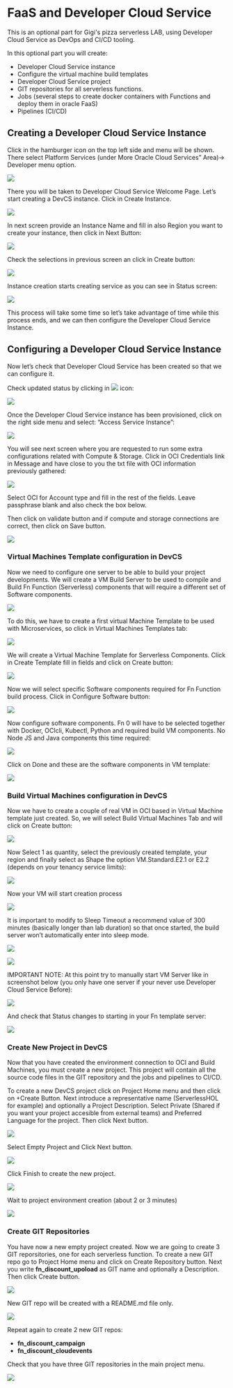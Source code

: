 # FaaS and Developer Cloud Service
This is an optional part for Gigi's pizza serverless LAB, using Developer Cloud Service as DevOps and CI/CD tooling. 

In this optional part you will create:
- Developer Cloud Service instance
- Configure the virtual machine build templates
- Developer Cloud Service project
- GIT repositories for all serverless functions.
- Jobs (several steps to create docker containers with Functions and deploy them in oracle FaaS)
- Pipelines (CI/CD)

## **Creating a Developer Cloud Service Instance**
Click in the hamburger icon on the top left side and menu will be shown. There select Platform Services (under More Oracle Cloud Services” Area)-\> Developer menu option.

![](./media/image13.png)

There you will be taken to Developer Cloud Service Welcome Page. Let’s start creating a DevCS instance. Click in Create Instance.

![](./media/image14.png)

In next screen provide an Instance Name and fill in also Region you want to create your instance, then click in Next Button:

![](./media/image15.png)

Check the selections in previous screen an click in Create button:

![](./media/image16.png)

Instance creation starts creating service as you can see in Status screen:

![](./media/image17.png)

This process will take some time so let’s take advantage of time while this process ends, and we can then configure the Developer Cloud Service Instance.

## **Configuring a Developer Cloud Service Instance**

Now let’s check that Developer Cloud Service has been created so that we can configure it.

Check updated status by clicking in ![](./media/image32.png) icon:

![](./media/image33.png)

Once the Developer Cloud Service instance has been provisioned, click on the right side menu and select: “Access Service Instance”:

![](./media/image34.png)

You will see next screen where you are requested to run some extra configurations related with Compute & Storage. Click in OCI Credentials link in Message and have close to you the txt file with OCI information previously gathered:

![](./media/image35.png)

Select OCI for Account type and fill in the rest of the fields. Leave passphrase blank and also check the box below.

Then click on validate button and if compute and storage connections are correct, then click on Save button.

![](./media/image36.png)

### Virtual Machines Template configuration in DevCS

Now we need to configure one server to be able to build your project developments. We will create a VM Build Server to be used to compile and Build Fn Function (Serverless) components that will require a different set of Software components.

![](./media/image37.png)

To do this, we have to create a first virtual Machine Template to be used with Microservices, so click in Virtual Machines Templates tab:

![](./media/image38.png)

We will create a Virtual Machine Template for Serverless Components. Click in Create Template fill in fields and click on Create button:

![](./media/image44.png)

Now we will select specific Software components required for Fn Function build process. Click in Configure Software button:

![](./media/image45.png)

Now configure software components. Fn 0 will have to be selected together with Docker, OCIcli, Kubectl, Python and required build VM
components. No Node JS and Java components this time required:

![](./media/image46.png)

Click on Done and these are the software components in VM template:

![](./media/image47.png)

### Build Virtual Machines configuration in DevCS

Now we have to create a couple of real VM in OCI based in Virtual Machine template just created. So, we will select Build Virtual Machines Tab and will click on Create button:

![](./media/image48.png)

Now Select 1 as quantity, select the previously created template, your region and finally select as Shape the option VM.Standard.E2.1 or E2.2 (depends on your tenancy service limits):

![](./media/image52.png)

Now your VM will start creation process

![](./media/image50.png)

It is important to modify to Sleep Timeout a recommend value of 300 minutes (basically longer than lab duration) so that once started, the build server won’t automatically enter into sleep mode.

![](./media/image51.png)

![](./media/image53.png)

IMPORTANT NOTE: At this point try to manually start VM Server like in screenshot below (you only have one server if your never use Developer Cloud Service Before):

![](./media/image54.png)

And check that Status changes to starting in your Fn template server:

![](./media/image55.png)

### Create New Project in DevCS
Now that you have created the environment connection to OCI and Build Machines, you must create a new project. This project will contain all the source code files in the GIT repository and the jobs and pipelines to CI/CD.

To create a new DevCS project click on Project Home menu and then click on +Create Button. Next introduce a representative name (ServerlessHOL for example) and optionally a Project Description. Select Private (Shared if you want your project accesible from external teams) and Preferred Language for the project. Then click Next button.

![](./media/devcs-projectcreation-newproject01.PNG)

Select Empty Project and Click Next button.

![](./media/devcs-projectcreation-newproject02.PNG)

Click Finish to create the new project.

![](./media/devcs-projectcreation-newproject03.PNG)

Wait to project environment creation (about 2 or 3 minutes)

![](./media/devcs-projectcreation-newproject04.PNG)

### Create GIT Repositories
You have now a new empty project created. Now we are going to create 3 GIT reporsitories, one for each serverless function.
To create a new GIT repo go to Project Home menu and click on Create Repository button. Next you write **fn_discount_upoload** as GIT name and optionally a Description. Then click Create button.

![](./media/devcs-project-create-git-repo01.PNG)

New GIT repo will be created with a README.md file only.

![](./media/devcs-project-create-git-repo02.PNG)

Repeat again to create 2 new GIT repos:
* **fn_discount_campaign**
* **fn_discount_cloudevents**

Check that you have three GIT repositories in the main project menu.

![](./media/devcs-project-create-git-repo03.PNG)

